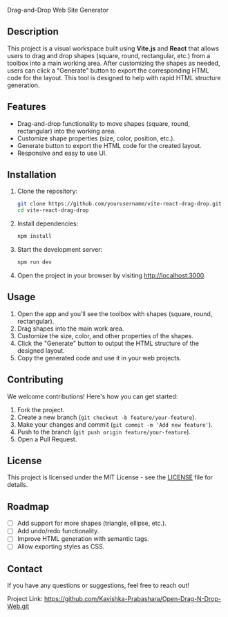 Drag-and-Drop Web Site Generator

## Description
This project is a visual workspace built using **Vite.js** and **React** that allows users to drag and drop shapes (square, round, rectangular, etc.) from a toolbox into a main working area. After customizing the shapes as needed, users can click a "Generate" button to export the corresponding HTML code for the layout. This tool is designed to help with rapid HTML structure generation.

## Features
- Drag-and-drop functionality to move shapes (square, round, rectangular) into the working area.
- Customize shape properties (size, color, position, etc.).
- Generate button to export the HTML code for the created layout.
- Responsive and easy to use UI.

## Installation

1. Clone the repository:
    ```bash
    git clone https://github.com/yourusername/vite-react-drag-drop.git
    cd vite-react-drag-drop
    ```

2. Install dependencies:
    ```bash
    npm install
    ```

3. Start the development server:
    ```bash
    npm run dev
    ```

4. Open the project in your browser by visiting [http://localhost:3000](http://localhost:3000).

## Usage
1. Open the app and you'll see the toolbox with shapes (square, round, rectangular).
2. Drag shapes into the main work area.
3. Customize the size, color, and other properties of the shapes.
4. Click the "Generate" button to output the HTML structure of the designed layout.
5. Copy the generated code and use it in your web projects.

## Contributing

We welcome contributions! Here's how you can get started:

1. Fork the project.
2. Create a new branch (`git checkout -b feature/your-feature`).
3. Make your changes and commit (`git commit -m 'Add new feature'`).
4. Push to the branch (`git push origin feature/your-feature`).
5. Open a Pull Request.

## License
This project is licensed under the MIT License - see the [LICENSE](./LICENSE) file for details.

## Roadmap
- [ ] Add support for more shapes (triangle, ellipse, etc.).
- [ ] Add undo/redo functionality.
- [ ] Improve HTML generation with semantic tags.
- [ ] Allow exporting styles as CSS.

## Contact
If you have any questions or suggestions, feel free to reach out!

Project Link: https://github.com/Kavishka-Prabashara/Open-Drag-N-Drop-Web.git
